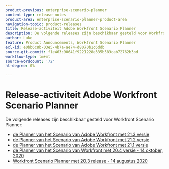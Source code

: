 ```yaml
---
product-previous: enterprise-scenario-planner
content-type: release-notes
product-area: enterprise-scenario-planner-product-area
navigation-topic: product-releases
title: Release-activiteit Adobe Workfront Scenario Planner
description: De volgende releases zijn beschikbaar gesteld voor Workfront Scenario Planner.
author: Luke
feature: Product Announcements, Workfront Scenario Planner
exl-id: e0bb6c8b-03e5-4b7a-ae74-d8070b1c6ddb
source-git-commit: f1e463c90641f9221228e335b583cab72762b3bd
workflow-type: tm+mt
source-wordcount: '72'
ht-degree: 0%

---
```


# Release-activiteit Adobe Workfront Scenario Planner

De volgende releases zijn beschikbaar gesteld voor Workfront Scenario Planner:

<!--* [Adobe Workfront Scenario Planner with the 21.4 release](../../../product-announcements/product-releases/scenario-planner-release-activity/sp-release-21-4.md) -->

* [ de Planner van het Scenario van Adobe Workfront met 21.3 versie ](../../../product-announcements/product-releases/scenario-planner-release-activity/sp-release-21-3.md)
* [ de Planner van het Scenario van Adobe Workfront met 21.2 versie ](../../../product-announcements/product-releases/scenario-planner-release-activity/sp-release-21-2.md)
* [ de Planner van het Scenario van Adobe Workfront met 21.1 versie ](../../../product-announcements/product-releases/scenario-planner-release-activity/sp-release-21-1.md)
* [ de Planner van het Scenario van Workfront met 20.4 versie - 14 oktober, 2020 ](../../../product-announcements/product-releases/scenario-planner-release-activity/sp-release-20-4.md)
* [Workfront Scenario Planner met 20.3 release - 14 augustus 2020](../../../product-announcements/product-releases/scenario-planner-release-activity/sp-release-20-3.md)
